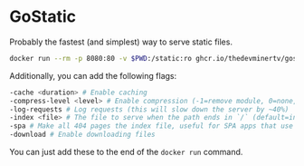 # GoStatic

Probably the fastest (and simplest) way to serve static files.

```bash
docker run --rm -p 8080:80 -v $PWD:/static:ro ghcr.io/thedevminertv/gostatic
```

Additionally, you can add the following flags:

```bash
-cache <duration> # Enable caching
-compress-level <level> # Enable compression (-1=remove module, 0=none, 2=best)
-log-requests # Log requests (this will slow down the server by ~40%)
-index <file> # The file to serve when the path ends in `/` (default=index.html)
-spa # Make all 404 pages the index file, useful for SPA apps that use client side routing
-download # Enable downloading files
```

You can just add these to the end of the `docker run` command.
